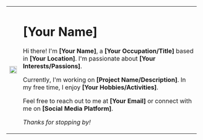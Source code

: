 <table>
  <tr>
    <td>
      <img src="./bg.gif" width="100%">
    </td>
    <td width="100%">
      <h1>[Your Name]</h1>
      <p>Hi there! I'm <b>[Your Name]</b>, a <b>[Your Occupation/Title]</b> based in <b>[Your Location]</b>. I'm passionate about <b>[Your Interests/Passions]</b>.</p>
      <p>Currently, I'm working on <b>[Project Name/Description]</b>. In my free time, I enjoy <b>[Your Hobbies/Activities]</b>.</p>
      <p>Feel free to reach out to me at <b>[Your Email]</b> or connect with me on <b>[Social Media Platform]</b>.</p>
      <p><i>Thanks for stopping by!</i></p>
    </td>
  </tr>
</table>
